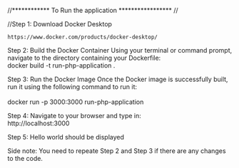  
//************ To Run the application ***************** // 

//Step 1: Download Docker Desktop 

    https://www.docker.com/products/docker-desktop/

Step 2: Build the Docker Container
Using your terminal or command prompt, navigate to the directory containing your Dockerfile: 
 <br>
    docker build -t run-php-application .

Step 3: Run the Docker Image
Once the Docker image is successfully built, run it using the following command to run it: 
  <br>  
    docker run -p 3000:3000 run-php-application
    
    
Step 4: 
Navigate to your browser and type in: 
<br>
    http://localhost:3000
    
Step 5: 
    Hello world should be displayed
    



Side note: 
    You need to repeate Step 2 and Step 3 if there are any changes to the code.
